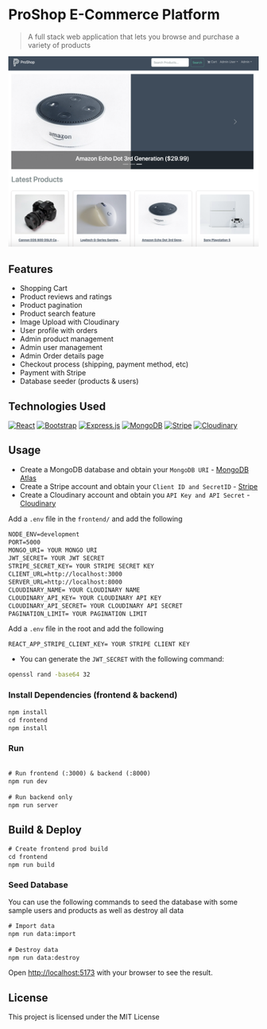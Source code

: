# ProShop E-Commerce Platform

> A full stack web application that lets you browse and purchase a variety of products

<img src="./frontend/src/assets/screen.png">

## Features

- Shopping Cart
- Product reviews and ratings
- Product pagination
- Product search feature
- Image Upload with Cloudinary
- User profile with orders
- Admin product management
- Admin user management
- Admin Order details page
- Checkout process (shipping, payment method, etc)
- Payment with Stripe
- Database seeder (products & users)

## Technologies Used
<p>
  <a href="#"><img alt="React" src="https://img.shields.io/badge/React-20232a.svg?logo=react&logoColor=%2361DAFB"></a>
  <a href="#"><img alt="Bootstrap" src="https://img.shields.io/badge/Bootstrap-007BFF.svg?logo=bootstrap&logoColor=%2361DAFB"></a>
  <a href="#"><img alt="Express.js" src="https://img.shields.io/badge/Express.js-404d59.svg?logo=express&logoColor=white"></a>
  <a href="#"><img alt="MongoDB" src ="https://img.shields.io/badge/MongoDB-4ea94b.svg?logo=mongodb&logoColor=white"></a>
  <a href="#"><img alt="Stripe" src="https://img.shields.io/badge/Stripe-5167FC.svg?logo=stripe&logoColor=white"></a>
  <a href="#"><img alt="Cloudinary" src ="https://img.shields.io/badge/Cloudinary-00F.svg?logo=mongodb&logoColor=white"></a>
  
</p>


## Usage

- Create a MongoDB database and obtain your `MongoDB URI` - [MongoDB Atlas](https://www.mongodb.com/cloud/atlas/register)
- Create a Stripe account and obtain your `Client ID and SecretID` - [Stripe](https://stripe.com/)
- Create a Cloudinary account and obtain you `API Key and API Secret` - [Cloudinary](https://cloudinary.com)

Add a `.env` file in the `frontend/` and add the following

```
NODE_ENV=development
PORT=5000
MONGO_URI= YOUR MONGO URI
JWT_SECRET= YOUR JWT SECRET
STRIPE_SECRET_KEY= YOUR STRIPE SECRET KEY
CLIENT_URL=http://localhost:3000
SERVER_URL=http://localhost:8000
CLOUDINARY_NAME= YOUR CLOUDINARY NAME
CLOUDINARY_API_KEY= YOUR CLOUDINARY API KEY
CLOUDINARY_API_SECRET= YOUR CLOUDINARY API SECRET
PAGINATION_LIMIT= YOUR PAGINATION LIMIT

```

Add a `.env` file in the root and add the following
```
REACT_APP_STRIPE_CLIENT_KEY= YOUR STRIPE CLIENT KEY
```

- You can generate the `JWT_SECRET` with the following command:
```bash
openssl rand -base64 32
```

### Install Dependencies (frontend & backend)

```
npm install
cd frontend
npm install
```

### Run

```

# Run frontend (:3000) & backend (:8000)
npm run dev

# Run backend only
npm run server
```

## Build & Deploy

```
# Create frontend prod build
cd frontend
npm run build
```

### Seed Database

You can use the following commands to seed the database with some sample users and products as well as destroy all data

```
# Import data
npm run data:import

# Destroy data
npm run data:destroy
```

Open [http://localhost:5173](http://localhost:5173) with your browser to see the result.

## License

This project is licensed under the MIT License
